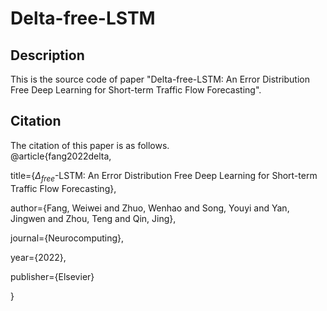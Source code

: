 # Delta-free-LSTM
## Description
This is the source code of paper "Delta-free-LSTM: An Error Distribution Free Deep Learning for Short-term Traffic Flow Forecasting".
## Citation 
The citation of this paper is as follows.\
@article{fang2022delta,  

  title={$\Delta_{free}$-LSTM: An Error Distribution Free Deep Learning for Short-term Traffic Flow Forecasting},
  
  author={Fang, Weiwei and Zhuo, Wenhao and Song, Youyi and Yan, Jingwen and Zhou, Teng and Qin, Jing},
  
  journal={Neurocomputing},
  
  year={2022},
  
  publisher={Elsevier}
  
}
